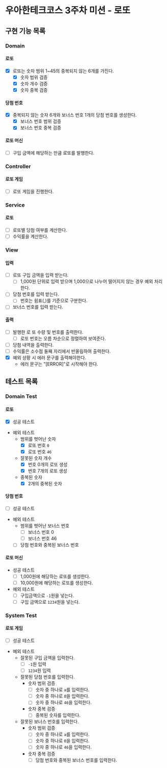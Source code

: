 # 우아한테크코스 3주차 미션 - 로또

## 구현 기능 목록

### Domain

#### 로또

- [x] 로또는 숫자 범위 1~45의 중복되지 않는 6개를 가진다.
    - [x] 숫자 범위 검증
    - [x] 숫자 개수 검증
    - [x] 숫자 중복 검증

#### 당첨 번호

- [x] 중복되지 않는 숫자 6개와 보너스 번호 1개의 당첨 번호를 생성한다.
    - [x] 보너스 번호 범위 검증
    - [x] 보너스 번호 중복 검증

#### 로또 머신

- [ ] 구입 금액에 해당하는 만큼 로또를 발행한다.

### Controller

#### 로또 게임

- [ ] 로또 게임을 진행한다.

### Service

#### 로또

- [ ] 로또별 당첨 여부를 계산한다.
- [ ] 수익률을 계산한다.

### View

#### 입력

- [ ] 로또 구입 금액을 입력 받는다.
    - [ ] 1,000원 단위로 입력 받으며 1,000으로 나누어 떨어지지 않는 경우 예외 처리한다.
- [ ] 당첨 번호를 입력 받는다.
    - [ ] 번호는 쉼표(,)를 기준으로 구분한다.
- [ ] 보너스 번호를 입력 받는다.

#### 출력

- [ ] 발행한 로 또 수량 및 번호를 출력한다.
    - [ ] 로또 번호는 오름 차순으로 정렬하여 보여준다.
- [ ] 당첨 내역을 출력한다.
- [ ] 수익률은 소수점 둘째 자리에서 반올림하여 출력한다.
- [x] 예외 상황 시 에러 문구를 출력해야한다.
    - 에러 문구는 "[ERROR]"로 시작해야 한다.

## 테스트 목록

### Domain Test

#### 로또

- [x] 성공 테스트
- 예외 테스트
    - 범위를 벗어난 숫자
        - [x] 로또 번호 `0`
        - [x] 로또 번호 `46`
    - 잘못된 숫자 개수
        - [x] 번호 0개의 로또 생성
        - [x] 번호 7개의 로또 생성
    - 중복된 숫자
        - [x] 2개의 중복된 숫자

#### 당첨 번호

- [ ] 성공 테스트
- 예외 테스트
    - 범위를 벗어난 보너스 번호
        - [ ] 보너스 번호 0
        - [ ] 보너스 번호 46
    - [ ] 당첨 번호와 중복된 보너스 번호

#### 로또 머신

- 성공 테스트
    - [ ] 1,000원에 해당하는 로또를 생성한다.
    - [ ] 10,000원에 해당하는 로또를 생성한다.
- 예외 테스트
    - [ ] 구입금액으로 `-1`원을 넣는다.
    - [ ] 구입 금액으로 `1234`원을 넣는다.

### System Test

#### 로또 게임

- [ ] 성공 테스트
- 예외 테스트
    - 잘못된 구입 금액을 입력한다.
        - [ ] `-1`원 입력
        - [ ] `1234`원 입력
    - 잘못된 당첨 번호를 입력한다.
        - 숫자 범위 검증
            - [ ] 숫자 중 하나로 `a`를 입력한다.
            - [ ] 숫자 중 하나로 `0`을 입력한다.
            - [ ] 숫자 중 하나로 `46`을 입력한다.
        - 숫자 중복 검증
            - [ ] 중복된 숫자를 입력한다.
    - 잘못된 보너스 번호를 입력한다.
        - 숫자 범위 검증
            - [ ] 숫자 중 하나로 `a`를 입력한다.
            - [ ] 숫자 중 하나로 `0`을 입력한다.
            - [ ] 숫자 중 하나로 `46`을 입력한다.
        - 숫자 중복 검증
            - [ ] 당첨 번호와 중복된 보너스 번호를 입력한다.

